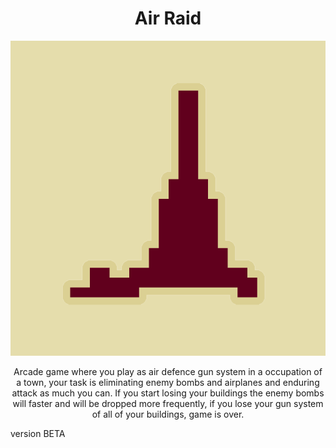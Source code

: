 
<h1 align="center">Air Raid</h1>
<p align="center">
  


<img src="Assets/Sprites/AirRaid.png"/>

<p align="center">
Arcade game where you play as air defence gun system in a occupation of a town, your task is eliminating enemy bombs and airplanes and enduring attack as much you can. If you start losing your buildings the enemy bombs will faster and will be dropped more frequently, if you lose your gun system of all of your buildings, game is over.

version BETA

</p>





</p>


